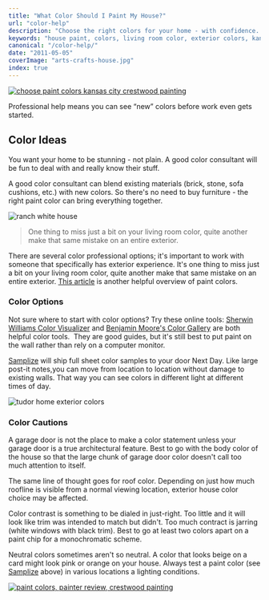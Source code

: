 ```yaml
---
title: "What Color Should I Paint My House?"
url: "color-help"
description: "Choose the right colors for your home - with confidence. The right resources make it easy."
keywords: "house paint, colors, living room color, exterior colors, kansas city, crestwood painting"
canonical: "/color-help/"
date: "2011-05-05"
coverImage: "arts-crafts-house.jpg"
index: true
---
```


[![choose paint colors kansas city crestwood painting](/images/house-shingle-gable.webp)](/images/house-shingle-gable.webp)

Professional help means you can see “new” colors before work even gets started.

## Color Ideas

You want your home to be stunning - not plain. A good color consultant will be fun to deal with and really know their stuff.

A good color consultant can blend existing materials (brick, stone, sofa cushions, etc.) with new colors. So there's no need to buy furniture - the right paint color can bring everything together.

![ranch white house](/images/exterior/ranch-white.jpg)

> One thing to miss just a bit on your living room color, quite another make that same mistake on an entire exterior.

There are several color professional options; it's important to work with someone that specifically has exterior experience. It's one thing to miss just a bit on your living room color, quite another make that same mistake on an entire exterior. [This article](/color-it-beautiful/) is another helpful overview of paint colors.

### Color Options

Not sure where to start with color options? Try these online tools: [Sherwin Williams Color Visualizer](https://www.sherwin-williams.com/visualizer#/active/default) and [Benjamin Moore's Color Gallery](https://www.benjaminmoore.com/en-us/paint-colors) are both helpful color tools.  They are good guides, but it's still best to put paint on the wall rather than rely on a computer monitor.

[Samplize](https://shop.samplize.com/?rfsn=6449081.224142&utm_source=refersion&utm_medium=affiliate&utm_campaign=6449081.224142) will ship full sheet color samples to your door Next Day. Like large post-it notes,you can move from location to location without damage to existing walls. That way you can see colors in different light at different times of day.

![tudor home exterior colors](/images/exterior/tudor-brick.jpg)

### Color Cautions

A garage door is not the place to make a color statement unless your garage door is a true architectural feature. Best to go with the body color of the house so that the large chunk of garage door color doesn't call too much attention to itself.

The same line of thought goes for roof color. Depending on just how much roofline is visible from a normal viewing location, exterior house color choice may be affected.

Color contrast is something to be dialed in just-right. Too little and it will look like trim was intended to match but didn't. Too much contract is jarring (white windows with black trim). Best to go at least two colors apart on a paint chip for a monochromatic scheme.

Neutral colors sometimes aren't so neutral. A color that looks beige on a card might look pink or orange on your house. Always test a paint color (see [Samplize](https://shop.samplize.com/?rfsn=6449081.224142&utm_source=refersion&utm_medium=affiliate&utm_campaign=6449081.224142) above) in various locations a lighting conditions.

[![paint colors, painter review, crestwood painting](/images/r09-5-tonyl.webp)](/reviews/)
